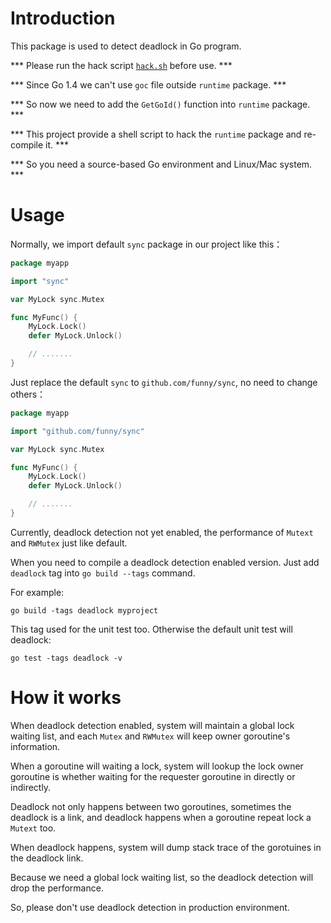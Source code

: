 Introduction
============

This package is used to detect deadlock in Go program.

*** Please run the hack script [`hack.sh`](https://github.com/funny/sync/blob/master/) before use. ***

*** Since Go 1.4 we can't use `goc` file outside `runtime` package. ***

*** So now we need to add the `GetGoId()` function into `runtime` package. ***

*** This project provide a shell script to hack the `runtime` package and re-compile it. ***

*** So you need a source-based Go environment and Linux/Mac system. ***

Usage
=====

Normally, we import default `sync` package in our project like this：

```go
package myapp

import "sync"

var MyLock sync.Mutex

func MyFunc() {
	MyLock.Lock()
	defer MyLock.Unlock()

	// .......
}
```

Just replace the default `sync` to `github.com/funny/sync`, no need to change others：


```go
package myapp

import "github.com/funny/sync"

var MyLock sync.Mutex

func MyFunc() {
	MyLock.Lock()
	defer MyLock.Unlock()

	// .......
}
```

Currently, deadlock detection not yet enabled, the performance of `Mutext` and `RWMutex` just like default.

When you need to compile a deadlock detection enabled version. Just add `deadlock` tag into `go build --tags` command.

For example:

```
go build -tags deadlock myproject
```

This tag used for the unit test too. Otherwise the default unit test will deadlock:

```
go test -tags deadlock -v
```

How it works
============

When deadlock detection enabled, system will maintain a global lock waiting list, and each `Mutex` and `RWMutex` will keep owner goroutine's information.

When a goroutine will waiting a lock, system will lookup the lock owner goroutine is whether waiting for the requester goroutine in directly or indirectly.

Deadlock not only happens between two goroutines, sometimes the deadlock is a link, and deadlock happens when a goroutine repeat lock a `Mutext` too.

When deadlock happens, system will dump stack trace of the gorotuines in the deadlock link.

Because we need a global lock waiting list, so the deadlock detection will drop the performance.

So, please don't use deadlock detection in production environment.